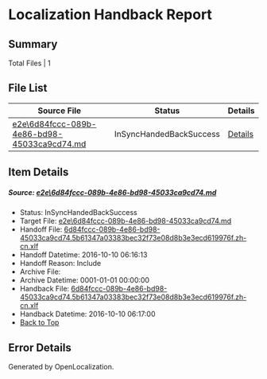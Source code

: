 # <a name='report-top'></a> Localization Handback Report

## Summary
 Total Files | 1

## File List
 Source File | Status | Details 
 ----------- | ------ | ------- 
 [e2e\6d84fccc-089b-4e86-bd98-45033ca9cd74.md](https://github.com/OpenLocalizationTestOrg/ol-test0/blob/2969b97806e18de7e874d73a3950bef6b2e9cbea/e2e/6d84fccc-089b-4e86-bd98-45033ca9cd74.md) | InSyncHandedBackSuccess | [Details](#1bbc288d381399bd15f68e184afc5fb50214e0be1)

## Item Details
##### <a name='1bbc288d381399bd15f68e184afc5fb50214e0be1'></a> Source: [e2e\6d84fccc-089b-4e86-bd98-45033ca9cd74.md](https://github.com/OpenLocalizationTestOrg/ol-test0/blob/2969b97806e18de7e874d73a3950bef6b2e9cbea/e2e/6d84fccc-089b-4e86-bd98-45033ca9cd74.md)
* Status: InSyncHandedBackSuccess
* Target File: [e2e\6d84fccc-089b-4e86-bd98-45033ca9cd74.md](https://github.com/OpenLocalizationTestOrg/ol-test0-zhcn/blob/22d0ac62ed6cb908a0f82c8556d7e0819d540980/e2e/6d84fccc-089b-4e86-bd98-45033ca9cd74.md)
* Handoff File: [6d84fccc-089b-4e86-bd98-45033ca9cd74.5b61347a03383bec32f73e08d8b3e3ecd619976f.zh-cn.xlf](https://github.com/OpenLocalizationTestOrg/ol-test0-handoff/blob/e653c063d4045799f523bfc7300993a42e82ceda/ol-handoff/OpenLocalizationTestOrg/ol-test0-zhcn/qimu/ht/6d84fccc-089b-4e86-bd98-45033ca9cd74.5b61347a03383bec32f73e08d8b3e3ecd619976f.zh-cn.xlf)
* Handoff Datetime: 2016-10-10 06:16:13
* Handoff Reason: Include
* Archive File: 
* Archive Datetime: 0001-01-01 00:00:00
* Handback File: [6d84fccc-089b-4e86-bd98-45033ca9cd74.5b61347a03383bec32f73e08d8b3e3ecd619976f.zh-cn.xlf](https://github.com/OpenLocalizationTestOrg/ol-test0-handback/blob/423f15bce7fd7cc577827329991221b827e3b559/ol-handback/OpenLocalizationTestOrg/ol-test0-zhcn/qimu/ht/6d84fccc-089b-4e86-bd98-45033ca9cd74.5b61347a03383bec32f73e08d8b3e3ecd619976f.zh-cn.xlf)
* Handback Datetime: 2016-10-10 06:17:00
* [Back to Top](#report-top)


## Error Details

Generated by OpenLocalization.
